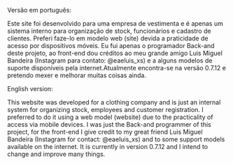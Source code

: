 Versão em português:

Este site foi desenvolvido para uma empresa de vestimenta e é apenas um sistema interno para organização de stock, funcionários e cadastro de clientes. Preferi faze-lo em modelo web (site) devida a praticidade de acesso por dispositivos móveis. Eu fui apenas o programador Back-and deste projeto, ao front-end dou créditos ao meu grande amigo Luis Miguel Bandeira (Instagram para contato: @eaeluis_xs) e a alguns modelos de suporte disponíveis pela internet.Atualmente encontra-se na versão 0.7.12 e pretendo mexer e melhorar muitas coisas ainda.

English version:

This website was developed for a clothing company and is just an internal system for organizing stock, employees and customer registration. I preferred to do it using a web model (website) due to the practicality of access via mobile devices. I was just the Back-and programmer of this project, for the front-end I give credit to my great friend Luis Miguel Bandeira (Instagram for contact: @eaeluis_xs) and to some support models available on the internet. It is currently in version 0.7.12 and I intend to change and improve many things.
